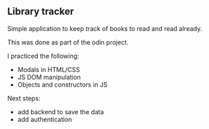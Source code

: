 ## Library tracker

Simple application to keep track of books to read and read already.

This was done as part of the odin project.

I practiced the following:
  - Modals in HTML/CSS
  - JS DOM manipulation
  - Objects and constructors in JS
  
  Next steps:
  
  - add backend to save the data
  - add authentication 


